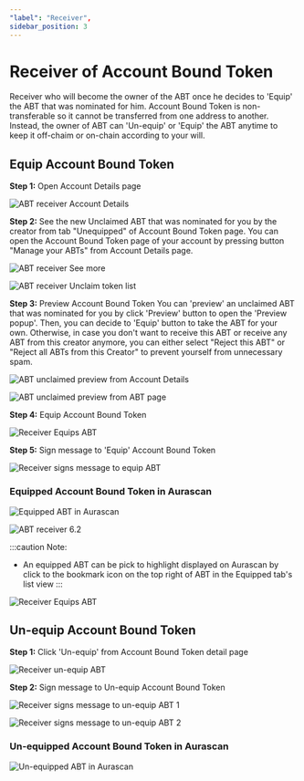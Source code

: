 ```yaml
---
"label": "Receiver",
sidebar_position: 3
---
```


# Receiver of Account Bound Token

Receiver who will become the owner of the ABT once he decides to 'Equip' the ABT that was nominated for him. Account Bound Token is non-transferable so it cannot be transferred from one address to another. Instead, the owner of ABT can 'Un-equip' or 'Equip' the ABT anytime to keep it off-chaim or on-chain according to your will. 

## Equip Account Bound Token

**Step 1:** Open Account Details page

![ABT receiver Account Details](/img/aurascan/Advanced_topic_ABT_receiver_0.png)

**Step 2:** See the new Unclaimed ABT that was nominated for you by the creator from tab "Unequipped" of Account Bound Token page.
You can open the Account Bound Token page of your account by pressing button "Manage your ABTs" from Account Details page.

![ABT receiver See more](/img/aurascan/ABT_account_details_page.png)

![ABT receiver Unclaim token list](/img/aurascan/ABT_unequipped_page.png)

**Step 3:** Preview Account Bound Token
You can 'preview' an unclaimed ABT that was nominated for you by click 'Preview' button to open the 'Preview popup'. Then, you can decide to 'Equip' button to take the ABT for your own. Otherwise, in case you don't want to receive this ABT or receive any ABT from this creator anymore, you can either select "Reject this ABT" or "Reject all ABTs from this Creator" to prevent yourself from unnecessary spam.

![ABT unclaimed preview from Account Details](/img/aurascan/ABT_click_preview.png)

![ABT unclaimed preview from ABT page](/img/aurascan/ABT_Preview_popup.png)

**Step 4:** Equip Account Bound Token

![Receiver Equips ABT](/img/aurascan/Advanced_topic_ABT_receiver_4.png)

**Step 5:** Sign message to 'Equip' Account Bound Token

![Receiver signs message to equip ABT](/img/aurascan/Advanced_topic_ABT_receiver_5.png)

### Equipped Account Bound Token in Aurascan

![Equipped ABT in Aurascan](/img/aurascan/Advanced_topic_ABT_receiver_6_1.png)

![ABT receiver 6.2](/img/aurascan/Advanced_topic_ABT_receiver_6_2.png)

:::caution Note:
* An equipped ABT can be pick to highlight displayed on Aurascan by click to the bookmark icon on the top right of ABT in the Equipped tab's list view
:::

![Receiver Equips ABT](/img/aurascan/ABT_pick.png)

## Un-equip Account Bound Token

**Step 1:** Click 'Un-equip' from Account Bound Token detail page

![Receiver un-equip ABT](/img/aurascan/Advanced_topic_ABT_receiver_7.png)

**Step 2:** Sign message to Un-equip Account Bound Token

![Receiver signs message to un-equip ABT 1](/img/aurascan/Advanced_topic_ABT_receiver_8.png)

![Receiver signs message to un-equip ABT 2](/img/aurascan/Advanced_topic_ABT_receiver_9.png)

### Un-equipped Account Bound Token in Aurascan

![Un-equipped ABT in Aurascan](/img/aurascan/Advanced_topic_ABT_receiver_10.png)




